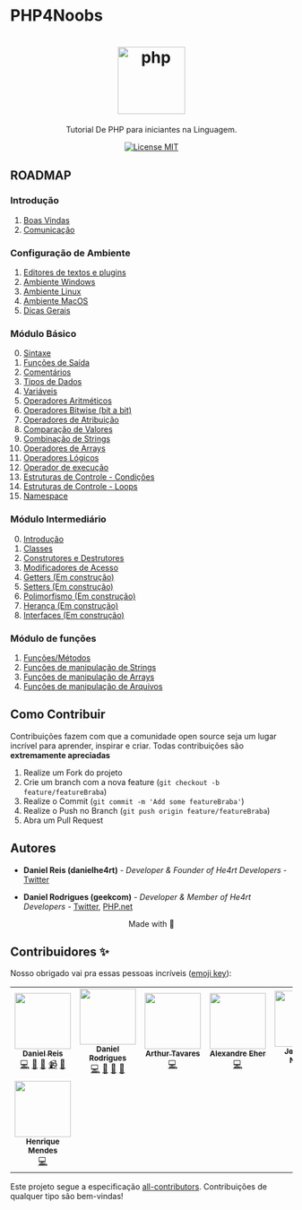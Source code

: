 # PHP4Noobs

<h1 align="center">
  <img src="./images/php.png" alt="php" width="120">
</h1>

<p align="center">Tutorial De PHP para iniciantes na Linguagem.</p>

<p align="center">
  <a href="https://opensource.org/licenses/MIT">
    <img src="https://img.shields.io/badge/License-MIT-blue.svg" alt="License MIT">
  </a>
</p>

## ROADMAP

### Introdução

1. [Boas Vindas](/1-Introducao/1-Boas-vindas.md)
2. [Comunicação](/1-Introducao/2-Comunicacao.md)

### Configuração de Ambiente

1. [Editores de textos e plugins](/2-Ambiente/1-Editores-e-plugins.md)
2. [Ambiente Windows](/2-Ambiente/2-Ambiente-windows.md)
3. [Ambiente Linux](/2-Ambiente/3-Ambiente-linux.md)
4. [Ambiente MacOS](/2-Ambiente/4-Ambiente-macos.md)
5. [Dicas Gerais](/2-Ambiente/5-Dicas-gerais.md)

### Módulo Básico

0. [Sintaxe](/3-Basico/0-Sintaxe.md)
1. [Funções de Saída](/3-Basico/1-Saida.md)
2. [Comentários](/3-Basico/2-Comentarios.md)
3. [Tipos de Dados](/3-Basico/3-Tipos-de-dados.md)
4. [Variáveis](/3-Basico/4-Variaveis.md)
5. [Operadores Aritméticos](/3-Basico/5-Operadores-aritmeticos.md)
6. [Operadores Bitwise (bit a bit)](/3-Basico/6-Operadores-bitwise.md)
7. [Operadores de Atribuição](/3-Basico/7-Operadores-atribuicao.md)
8. [Comparação de Valores](/3-Basico/8-Operadores-comparacao.md)
9. [Combinação de Strings](/3-Basico/9-Combinacao-strings.md)
10. [Operadores de Arrays](/3-Basico/10-Operadores-arrays.md)
11. [Operadores Lógicos](/3-Basico/11-Operadores-logicos.md)
12. [Operador de execução](/3-Basico/12-Execucao.md)
13. [Estruturas de Controle - Condições](/3-Basico/13-Estruturas-de-controle-cond.md)
14. [Estruturas de Controle - Loops](/3-Basico/14-Estruturas-de-controle-loops.md)
15. [Namespace](/3-Basico/15-Namespace.md)

### Módulo Intermediário

0. [Introdução](/4-Intermediário/0-introducao.md)
1. [Classes](/4-Intermediário/1-Classes.md)
2. [Construtores e Destrutores](/4-Intermediário/2-Construtores-e-destrutores.md)
3. [Modificadores de Acesso](/4-Intermediário/3-Modificadores-de-acesso.md)
4. [Getters (Em construção)]()
5. [Setters (Em construção)]()
6. [Polimorfismo (Em construção)]()
7. [Herança (Em construção)]()
8. [Interfaces (Em construção)]()

### Módulo de funções

1. [Funções/Métodos](/99-Functions/1-Funcoes.md)
2. [Funções de manipulação de Strings](/99-Functions/2-Funcoes-strings.md)
3. [Funções de manipulação de Arrays](/99-Functions/3-Funcoes-arrays.md)
4. [Funções de manipulação de Arquivos](/99-Functions/4-Funcoes-arquivos.md)

## Como Contribuir

Contribuições fazem com que a comunidade open source seja um lugar incrível para aprender, inspirar e criar. Todas contribuições
são **extremamente apreciadas**

1. Realize um Fork do projeto
2. Crie um branch com a nova feature (`git checkout -b feature/featureBraba`)
3. Realize o Commit (`git commit -m 'Add some featureBraba'`)
4. Realize o Push no Branch (`git push origin feature/featureBraba`)
5. Abra um Pull Request

## Autores

- **Daniel Reis (danielhe4rt)** - _Developer & Founder of He4rt Developers_ - [Twitter](https://twitter.com/danielhe4rt)

- **Daniel Rodrigues (geekcom)** - _Developer & Member of He4rt Developers_ - [Twitter](https://twitter.com/geekcom2), [PHP.net](https://people.php.net/geekcom)

<p align="center">Made with 💜</p>

## Contribuidores ✨

Nosso obrigado vai pra essas pessoas incríveis ([emoji key](https://allcontributors.org/docs/en/emoji-key)):

<!-- ALL-CONTRIBUTORS-LIST:START - Do not remove or modify this section -->
<!-- prettier-ignore-start -->
<!-- markdownlint-disable -->
<table>
  <tr>
    <td align="center"><a href="https://danielheart.dev"><img src="https://avatars3.githubusercontent.com/u/6912596?v=4" width="100px;" alt=""/><br /><sub><b>Daniel Reis</b></sub></a><br /><a href="https://github.com/DanielHe4rt/php4noobs/commits?author=DanielHe4rt" title="Code">💻</a> <a href="#maintenance-DanielHe4rt" title="Maintenance">🚧</a> <a href="#ideas-DanielHe4rt" title="Ideas, Planning, & Feedback">🤔</a> <a href="#video-DanielHe4rt" title="Videos">📹</a> <a href="https://github.com/DanielHe4rt/php4noobs/pulls?q=is%3Apr+reviewed-by%3ADanielHe4rt" title="Reviewed Pull Requests">👀</a></td>
    <td align="center"><a href="https://twitter.com/geekcom2"><img src="https://avatars2.githubusercontent.com/u/3955933?v=4" width="100px;" alt=""/><br /><sub><b>Daniel Rodrigues</b></sub></a><br /><a href="https://github.com/DanielHe4rt/php4noobs/commits?author=geekcom" title="Code">💻</a> <a href="https://github.com/DanielHe4rt/php4noobs/pulls?q=is%3Apr+reviewed-by%3Ageekcom" title="Reviewed Pull Requests">👀</a> <a href="#maintenance-geekcom" title="Maintenance">🚧</a> <a href="#ideas-geekcom" title="Ideas, Planning, & Feedback">🤔</a></td>
    <td align="center"><a href="https://github.com/arthurabreu00"><img src="https://avatars1.githubusercontent.com/u/40744942?v=4" width="100px;" alt=""/><br /><sub><b>Arthur Tavares</b></sub></a><br /><a href="https://github.com/DanielHe4rt/php4noobs/commits?author=arthurabreu00" title="Code">💻</a></td>
    <td align="center"><a href="http://about:blank"><img src="https://avatars0.githubusercontent.com/u/398034?v=4" width="100px;" alt=""/><br /><sub><b>Alexandre Eher</b></sub></a><br /><a href="https://github.com/DanielHe4rt/php4noobs/commits?author=EHER" title="Code">💻</a></td>
    <td align="center"><a href="https://twitter.com/malukenho"><img src="https://avatars2.githubusercontent.com/u/3275172?v=4" width="100px;" alt=""/><br /><sub><b>Jefersson Nathan</b></sub></a><br /><a href="https://github.com/DanielHe4rt/php4noobs/pulls?q=is%3Apr+reviewed-by%3Amalukenho" title="Reviewed Pull Requests">👀</a></td>
    <td align="center"><a href="https://airton.dev"><img src="https://avatars1.githubusercontent.com/u/6540546?v=4" width="100px;" alt=""/><br /><sub><b>Airton Zanon</b></sub></a><br /><a href="https://github.com/DanielHe4rt/php4noobs/pulls?q=is%3Apr+reviewed-by%3Aairtonzanon" title="Reviewed Pull Requests">👀</a> <a href="https://github.com/DanielHe4rt/php4noobs/commits?author=airtonzanon" title="Code">💻</a></td>
    <td align="center"><a href="https://github.com/Ryandgs"><img src="https://avatars1.githubusercontent.com/u/43894463?v=4" width="100px;" alt=""/><br /><sub><b>Ryan Douglas da Silva</b></sub></a><br /><a href="https://github.com/DanielHe4rt/php4noobs/commits?author=Ryandgs" title="Code">💻</a></td>
  </tr>
  <tr>
    <td align="center"><a href="https://github.com/ribeirohenrique"><img src="https://avatars0.githubusercontent.com/u/25642342?v=4" width="100px;" alt=""/><br /><sub><b>Henrique Mendes</b></sub></a><br /><a href="https://github.com/DanielHe4rt/php4noobs/commits?author=ribeirohenrique" title="Code">💻</a></td>
  </tr>
</table>

<!-- markdownlint-enable -->
<!-- prettier-ignore-end -->

<!-- ALL-CONTRIBUTORS-LIST:END -->

Este projeto segue a especificação [all-contributors](https://github.com/all-contributors/all-contributors).
Contribuições de qualquer tipo são bem-vindas!
